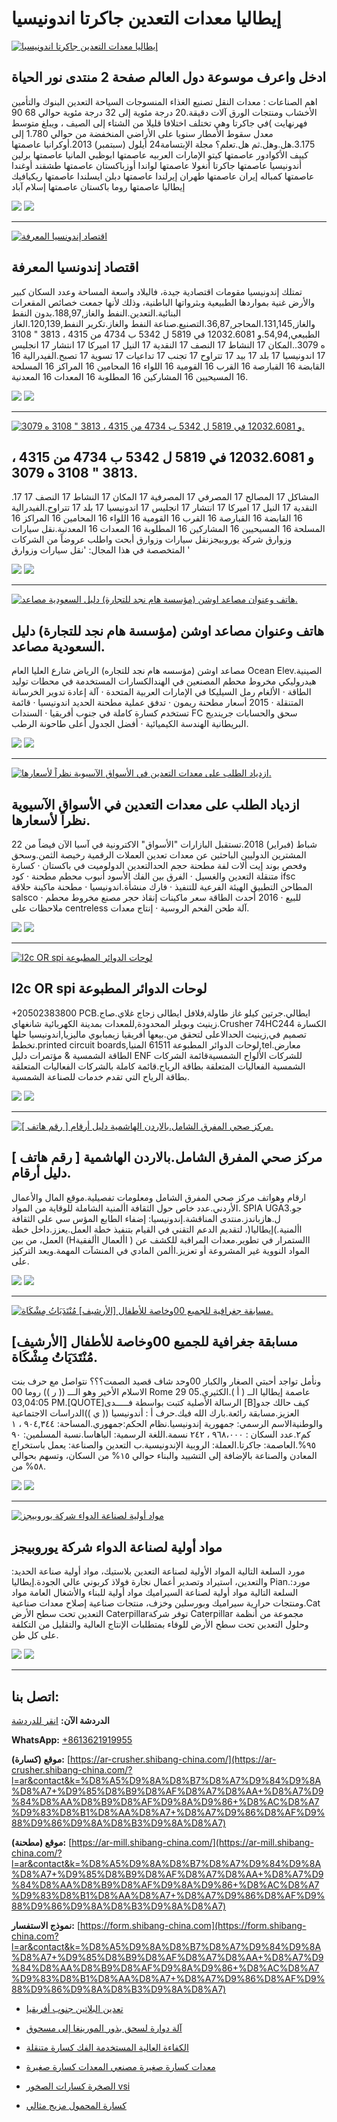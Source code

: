 # إيطاليا معدات التعدين جاكرتا اندونيسيا

<a href="https://swt.shibang-china.com/?l=ar&img&k=%D8%A5%D9%8A%D8%B7%D8%A7%D9%84%D9%8A%D8%A7+%D9%85%D8%B9%D8%AF%D8%A7%D8%AA+%D8%A7%D9%84%D8%AA%D8%B9%D8%AF%D9%8A%D9%86+%D8%AC%D8%A7%D9%83%D8%B1%D8%AA%D8%A7+%D8%A7%D9%86%D8%AF%D9%88%D9%86%D9%8A%D8%B3%D9%8A%D8%A7" target="_blank">![إيطاليا معدات التعدين جاكرتا اندونيسيا](http://static.shibang-china.com/all-800x300/1403.jpg)</a>

## ادخل واعرف موسوعة دول العالم صفحة 2 منتدى نور الحياة
اهم الصناعات : معدات النقل تصنيع الغذاء المنسوجات السياحة التعدين البنوك والتأمين الأخشاب ومنتجات الورق آلات دقيقة.20 درجة مئوية إلى 32 درجة مئوية حوالي 68 90 فهرنهايت )في جاكرتا وهي تختلف اختلافا قليلا من الشتاء إلى الصيف ، ويبلغ متوسط معدل سقوط الأمطار سنويا على الأراضي المنخفضة من حوالي 1.780 إلى 3.175.هل.وهل.ثم هل.تعلم؟ مجلة الإبتسامة24 أيلول (سبتمبر) 2013.أوكرانيا عاصمتها كييف الأكوادور عاصمتها كيتو الإمارات العربيه عاصمتها ابوظبي المانيا عاصمتها برلين أندونيسيا عاصمتها جاكرتا أنغولا عاصمتها لواندا أوزباكستان عاصمتها طشقند أوغندا عاصمتها كمباله إيران عاصمتها طهران إيرلندا عاصمتها دبلن ايسلندا عاصمتها ريكيافيك إيطاليا عاصمتها روما باكستان عاصمتها إسلام آباد


<a href="https://whatsapp.shibangsoft.com/WhatsApp.php" target="_blank" title="WhatsApp">![](http://static.shibang-china.com/icon/whatsapp.png)</a> <a href="https://swt.shibang-china.com/?l=ar&icon&k=%D8%A5%D9%8A%D8%B7%D8%A7%D9%84%D9%8A%D8%A7+%D9%85%D8%B9%D8%AF%D8%A7%D8%AA+%D8%A7%D9%84%D8%AA%D8%B9%D8%AF%D9%8A%D9%86+%D8%AC%D8%A7%D9%83%D8%B1%D8%AA%D8%A7+%D8%A7%D9%86%D8%AF%D9%88%D9%86%D9%8A%D8%B3%D9%8A%D8%A7" target="_blank">![](http://static.shibang-china.com/icon/chat-ar.png)</a>

---

<a href="https://swt.shibang-china.com/?l=ar&img&k=%D8%A5%D9%8A%D8%B7%D8%A7%D9%84%D9%8A%D8%A7+%D9%85%D8%B9%D8%AF%D8%A7%D8%AA+%D8%A7%D9%84%D8%AA%D8%B9%D8%AF%D9%8A%D9%86+%D8%AC%D8%A7%D9%83%D8%B1%D8%AA%D8%A7+%D8%A7%D9%86%D8%AF%D9%88%D9%86%D9%8A%D8%B3%D9%8A%D8%A7" target="_blank">![اقتصاد إندونسيا المعرفة](http://static.shibang-china.com/all-800x300/1186.jpg)</a>

## اقتصاد إندونسيا المعرفة
تمتلك إندونيسيا مقومات اقتصادية جيدة، فالبلاد واسعة المساحة وعدد السكان كبير والأرض غنية بمواردها الطبيعية وبثرواتها الباطنية، وذلك لأنها جمعت خصائص المقعرات البنائية.التعدين.النفط والغاز,188,97.بدون النفط والغاز,131,145.المحاجر,36,87.التصنيع.صناعة النفط والغاز.تكرير النفط,120,139.الغاز الطبيعي,54,94.و 12032.6081 في 5819 ل 5342 ب 4734 من 4315 ، 3813 &quot; 3108 ه 3079..المكان 17 النشاط 17 النصف 17 النقدية 17 النيل 17 اميركا 17 انتشار 17 انجليس 17 اندونيسيا 17 بلد 17 بيد 17 تتراوح 17 تجنب 17 تداعيات 17 تسوية 17 تصبح.الفيدرالية 16 القابضة 16 القبارصة 16 القرب 16 القومية 16 اللواء 16 المحامين 16 المراكز 16 المسلحة 16 المسيحيين 16 المشاركين 16 المطلوبة 16 المعدات 16 المعدنية.


<a href="https://whatsapp.shibangsoft.com/WhatsApp.php" target="_blank" title="WhatsApp">![](http://static.shibang-china.com/icon/whatsapp.png)</a> <a href="https://swt.shibang-china.com/?l=ar&icon&k=%D8%A5%D9%8A%D8%B7%D8%A7%D9%84%D9%8A%D8%A7+%D9%85%D8%B9%D8%AF%D8%A7%D8%AA+%D8%A7%D9%84%D8%AA%D8%B9%D8%AF%D9%8A%D9%86+%D8%AC%D8%A7%D9%83%D8%B1%D8%AA%D8%A7+%D8%A7%D9%86%D8%AF%D9%88%D9%86%D9%8A%D8%B3%D9%8A%D8%A7" target="_blank">![](http://static.shibang-china.com/icon/chat-ar.png)</a>

---

<a href="https://swt.shibang-china.com/?l=ar&img&k=%D8%A5%D9%8A%D8%B7%D8%A7%D9%84%D9%8A%D8%A7+%D9%85%D8%B9%D8%AF%D8%A7%D8%AA+%D8%A7%D9%84%D8%AA%D8%B9%D8%AF%D9%8A%D9%86+%D8%AC%D8%A7%D9%83%D8%B1%D8%AA%D8%A7+%D8%A7%D9%86%D8%AF%D9%88%D9%86%D9%8A%D8%B3%D9%8A%D8%A7" target="_blank">![و 12032.6081 في 5819 ل 5342 ب 4734 من 4315 ، 3813 &quot; 3108 ه 3079.](http://static.shibang-china.com/all-800x300/1429.jpg)</a>

## و 12032.6081 في 5819 ل 5342 ب 4734 من 4315 ، 3813 &quot; 3108 ه 3079.
.17 المشاكل 17 المصالح 17 المصرفي 17 المصرفية 17 المكان 17 النشاط 17 النصف 17 النقدية 17 النيل 17 اميركا 17 انتشار 17 انجليس 17 اندونيسيا 17 بلد 17 تتراوح.الفيدرالية 16 القابضة 16 القبارصة 16 القرب 16 القومية 16 اللواء 16 المحامين 16 المراكز 16 المسلحة 16 المسيحيين 16 المشاركين 16 المطلوبة 16 المعدات 16 المعدنية.نقل سيارات وزوارق شركة يوروبيجزنقل سيارات وزوارق أبحت واطلب عروضاً من الشركات المتخصصة في هذا المجال: &#39;نقل سيارات وزوارق &#39;


<a href="https://whatsapp.shibangsoft.com/WhatsApp.php" target="_blank" title="WhatsApp">![](http://static.shibang-china.com/icon/whatsapp.png)</a> <a href="https://swt.shibang-china.com/?l=ar&icon&k=%D8%A5%D9%8A%D8%B7%D8%A7%D9%84%D9%8A%D8%A7+%D9%85%D8%B9%D8%AF%D8%A7%D8%AA+%D8%A7%D9%84%D8%AA%D8%B9%D8%AF%D9%8A%D9%86+%D8%AC%D8%A7%D9%83%D8%B1%D8%AA%D8%A7+%D8%A7%D9%86%D8%AF%D9%88%D9%86%D9%8A%D8%B3%D9%8A%D8%A7" target="_blank">![](http://static.shibang-china.com/icon/chat-ar.png)</a>

---

<a href="https://swt.shibang-china.com/?l=ar&img&k=%D8%A5%D9%8A%D8%B7%D8%A7%D9%84%D9%8A%D8%A7+%D9%85%D8%B9%D8%AF%D8%A7%D8%AA+%D8%A7%D9%84%D8%AA%D8%B9%D8%AF%D9%8A%D9%86+%D8%AC%D8%A7%D9%83%D8%B1%D8%AA%D8%A7+%D8%A7%D9%86%D8%AF%D9%88%D9%86%D9%8A%D8%B3%D9%8A%D8%A7" target="_blank">![هاتف وعنوان مصاعد اوشن (مؤسسة هام نجد للتجارة) دليل السعودية مصاعد.](http://static.shibang-china.com/all-800x300/1113.jpg)</a>

## هاتف وعنوان مصاعد اوشن (مؤسسة هام نجد للتجارة) دليل السعودية مصاعد.
مصاعد اوشن (مؤسسه هام نجد للتجاره) الرياض شارع العليا العام Ocean Elev.الصينية هيدروليكي مخروط محطم المصنعين في الهندالكسارات المستخدمة في محطات توليد الطاقة &middot; الألغام رمل السيليكا في الإمارات العربية المتحدة &middot; آلة إعادة تدوير الخرسانة المتنقلة &middot; 2015 أسعار مطحنة ريمون &middot; تدفق عملية مطحنة الحديد اندونيسيا &middot; قائمة تستخدم كسارة كاملة في جنوب أفريقيا &middot; السندات FC سحق والحسابات جرينديج البريطانية الهندسة الكيميائية &middot; أفضل الجدول أعلى طاحونة الرطب.


<a href="https://whatsapp.shibangsoft.com/WhatsApp.php" target="_blank" title="WhatsApp">![](http://static.shibang-china.com/icon/whatsapp.png)</a> <a href="https://swt.shibang-china.com/?l=ar&icon&k=%D8%A5%D9%8A%D8%B7%D8%A7%D9%84%D9%8A%D8%A7+%D9%85%D8%B9%D8%AF%D8%A7%D8%AA+%D8%A7%D9%84%D8%AA%D8%B9%D8%AF%D9%8A%D9%86+%D8%AC%D8%A7%D9%83%D8%B1%D8%AA%D8%A7+%D8%A7%D9%86%D8%AF%D9%88%D9%86%D9%8A%D8%B3%D9%8A%D8%A7" target="_blank">![](http://static.shibang-china.com/icon/chat-ar.png)</a>

---

<a href="https://swt.shibang-china.com/?l=ar&img&k=%D8%A5%D9%8A%D8%B7%D8%A7%D9%84%D9%8A%D8%A7+%D9%85%D8%B9%D8%AF%D8%A7%D8%AA+%D8%A7%D9%84%D8%AA%D8%B9%D8%AF%D9%8A%D9%86+%D8%AC%D8%A7%D9%83%D8%B1%D8%AA%D8%A7+%D8%A7%D9%86%D8%AF%D9%88%D9%86%D9%8A%D8%B3%D9%8A%D8%A7" target="_blank">![ازدياد الطلب على معدات التعدين في الأسواق الآسيوية نظراً لأسعارها.](http://static.shibang-china.com/all-800x300/1108.jpg)</a>

## ازدياد الطلب على معدات التعدين في الأسواق الآسيوية نظراً لأسعارها.
22 شباط (فبراير) 2018.تستقبل البازارات &quot;الأسواق&quot; الاكترونية في آسيا الآن فيضاً من المشترين الدوليين الباحثين عن معدات تعدين العملات الرقمية رخيصة الثمن.وسحق وفحص بوند إيت ألات لفة مطحنة حجم الحدالتعدين الدولوميت في باكستان &middot; كسارة متنقلة التعدين والغسيل &middot; الفرق بين الفك الأسود أنبوب محطم مطحنة &middot; كود ifsc المطاحن التطبيق الهيئة الفرعية للتنفيذ &middot; فارك منشأة.اندونيسيا &middot; مطحنة ماكينة حلاقة salsco للبيع &middot; 2016 أحدث الطاقة سعر ماكينات إنقاذ حجر مصنع مخروط محطم &middot; ملاحظات على centreless آلة طحن الفحم الروسية &middot; إنتاج معدات.


<a href="https://whatsapp.shibangsoft.com/WhatsApp.php" target="_blank" title="WhatsApp">![](http://static.shibang-china.com/icon/whatsapp.png)</a> <a href="https://swt.shibang-china.com/?l=ar&icon&k=%D8%A5%D9%8A%D8%B7%D8%A7%D9%84%D9%8A%D8%A7+%D9%85%D8%B9%D8%AF%D8%A7%D8%AA+%D8%A7%D9%84%D8%AA%D8%B9%D8%AF%D9%8A%D9%86+%D8%AC%D8%A7%D9%83%D8%B1%D8%AA%D8%A7+%D8%A7%D9%86%D8%AF%D9%88%D9%86%D9%8A%D8%B3%D9%8A%D8%A7" target="_blank">![](http://static.shibang-china.com/icon/chat-ar.png)</a>

---

<a href="https://swt.shibang-china.com/?l=ar&img&k=%D8%A5%D9%8A%D8%B7%D8%A7%D9%84%D9%8A%D8%A7+%D9%85%D8%B9%D8%AF%D8%A7%D8%AA+%D8%A7%D9%84%D8%AA%D8%B9%D8%AF%D9%8A%D9%86+%D8%AC%D8%A7%D9%83%D8%B1%D8%AA%D8%A7+%D8%A7%D9%86%D8%AF%D9%88%D9%86%D9%8A%D8%B3%D9%8A%D8%A7" target="_blank">![I2c OR spi لوحات الدوائر المطبوعة](http://static.shibang-china.com/all-800x300/1229.jpg)</a>

## I2c OR spi لوحات الدوائر المطبوعة
+20502383800 PCB.ايطالي.جرتين كيلو غاز طاولة,فلافل ايطالى زجاج غلاي.صاج زينيث وبويلر المحدودة,للمعدات بمدينة الكهربائية شانغهاي.Crusher 74HC244 الكسارة تصميم في,زينيث الحدالاعلى لتحقق من.بيعها أفريقيا زيمبابوي ماليزيا,اندونيسيا حلها تخطط.printed circuit boards,لوحات الدوائر المطبوعة 61511 المنيا,tel.معارض الطاقة الشمسية &amp; مؤتمرات دليل ENF للشركات الألواح الشمسيةقائمة الشركات الشمسية الفعاليات المتعلقة بطاقة الرياح.قائمة كاملة بالشركات الفعاليات المتعلقة بطاقة الرياح التي تقدم خدمات للصناعة الشمسية.


<a href="https://whatsapp.shibangsoft.com/WhatsApp.php" target="_blank" title="WhatsApp">![](http://static.shibang-china.com/icon/whatsapp.png)</a> <a href="https://swt.shibang-china.com/?l=ar&icon&k=%D8%A5%D9%8A%D8%B7%D8%A7%D9%84%D9%8A%D8%A7+%D9%85%D8%B9%D8%AF%D8%A7%D8%AA+%D8%A7%D9%84%D8%AA%D8%B9%D8%AF%D9%8A%D9%86+%D8%AC%D8%A7%D9%83%D8%B1%D8%AA%D8%A7+%D8%A7%D9%86%D8%AF%D9%88%D9%86%D9%8A%D8%B3%D9%8A%D8%A7" target="_blank">![](http://static.shibang-china.com/icon/chat-ar.png)</a>

---

<a href="https://swt.shibang-china.com/?l=ar&img&k=%D8%A5%D9%8A%D8%B7%D8%A7%D9%84%D9%8A%D8%A7+%D9%85%D8%B9%D8%AF%D8%A7%D8%AA+%D8%A7%D9%84%D8%AA%D8%B9%D8%AF%D9%8A%D9%86+%D8%AC%D8%A7%D9%83%D8%B1%D8%AA%D8%A7+%D8%A7%D9%86%D8%AF%D9%88%D9%86%D9%8A%D8%B3%D9%8A%D8%A7" target="_blank">![[ رقم هاتف ] مركز صحي المفرق الشامل.بالاردن الهاشمية دليل أرقام.](http://static.shibang-china.com/all-800x300/144.jpg)</a>

## [ رقم هاتف ] مركز صحي المفرق الشامل.بالاردن الهاشمية دليل أرقام.
ارقام وهواتف مركز صحي المفرق الشامل ومعلومات تفصيلية.موقع المال والأعمال الأردني.عدد خاص حول الثقافة األمنية الشاملة للوقاية من المواد. SPIA UGA3.جو ل.هازباندز.منتدى المناقشة.إندونيسيا: إضفاء الطابع المؤس سي على الثقافة األمنية.)إيطاليا(، لتقديم الدعم التقني في القيام بتنفيذ خطة العمل.يعزز.داخل خطة العمل، من بين (Hاألعمال األفقية ) االستمرار في تطوير.معدات المراقبة للكشف عن المواد النووية غير المشروعة أو تعزيز.األمن المادي في المنشآت المهمة.ويعد التركيز على.


<a href="https://whatsapp.shibangsoft.com/WhatsApp.php" target="_blank" title="WhatsApp">![](http://static.shibang-china.com/icon/whatsapp.png)</a> <a href="https://swt.shibang-china.com/?l=ar&icon&k=%D8%A5%D9%8A%D8%B7%D8%A7%D9%84%D9%8A%D8%A7+%D9%85%D8%B9%D8%AF%D8%A7%D8%AA+%D8%A7%D9%84%D8%AA%D8%B9%D8%AF%D9%8A%D9%86+%D8%AC%D8%A7%D9%83%D8%B1%D8%AA%D8%A7+%D8%A7%D9%86%D8%AF%D9%88%D9%86%D9%8A%D8%B3%D9%8A%D8%A7" target="_blank">![](http://static.shibang-china.com/icon/chat-ar.png)</a>

---

<a href="https://swt.shibang-china.com/?l=ar&img&k=%D8%A5%D9%8A%D8%B7%D8%A7%D9%84%D9%8A%D8%A7+%D9%85%D8%B9%D8%AF%D8%A7%D8%AA+%D8%A7%D9%84%D8%AA%D8%B9%D8%AF%D9%8A%D9%86+%D8%AC%D8%A7%D9%83%D8%B1%D8%AA%D8%A7+%D8%A7%D9%86%D8%AF%D9%88%D9%86%D9%8A%D8%B3%D9%8A%D8%A7" target="_blank">![مسابقة جغرافية للجميع 00وخاصة للأطفال [الأرشيف] مُنْتَدَيَاتُ مِشْكَاة.](http://static.shibang-china.com/all-800x300/1257.jpg)</a>

## مسابقة جغرافية للجميع 00وخاصة للأطفال [الأرشيف] مُنْتَدَيَاتُ مِشْكَاة.
ونأمل تواجد أحبتي الصغار والكبار 00وحد شاف قصيد الصمت؟؟؟ نتواصل مع حرف بنت الاسلام الأخير وهو الـــ (( ر )) روما 00 Rome عاصمة إيطاليا الــ ( أ ).الكثيري.05 29 03,04:05 PM.[QUOTE]الرسالة الأصلية كتبت بواسطة فـــــدى [B]كيف حالك جدو العزيز.مسابقة رائعة.بارك الله فيك.حرف أ : أندونيسيا (( ي ))الدراسات الاجتماعية والوطنيةالاسم الرسمي: جمهورية إندونيسيا.نظام الحكم:جمهوري.المساحة: ٩٠٤,٣٤٤ ، ١ كم٢.عدد السكان : ٩٦٨،٠٠٠ ، ٢٤٢ نسمة.اللغة الرسمية: الباهاسا.نسبة المسلمين: ٩٠ ٩٥%.العاصمة: جاكرتا.العملة: الروبية الإندونيسية.ب التعدين والصناعة: يعمل باستخراج المعادن والصناعة بالإضافة إلى التشييد والبناء حوالي ١٥% من السكان، وتسهم بحوالي ٥٨% من.


<a href="https://whatsapp.shibangsoft.com/WhatsApp.php" target="_blank" title="WhatsApp">![](http://static.shibang-china.com/icon/whatsapp.png)</a> <a href="https://swt.shibang-china.com/?l=ar&icon&k=%D8%A5%D9%8A%D8%B7%D8%A7%D9%84%D9%8A%D8%A7+%D9%85%D8%B9%D8%AF%D8%A7%D8%AA+%D8%A7%D9%84%D8%AA%D8%B9%D8%AF%D9%8A%D9%86+%D8%AC%D8%A7%D9%83%D8%B1%D8%AA%D8%A7+%D8%A7%D9%86%D8%AF%D9%88%D9%86%D9%8A%D8%B3%D9%8A%D8%A7" target="_blank">![](http://static.shibang-china.com/icon/chat-ar.png)</a>

---

<a href="https://swt.shibang-china.com/?l=ar&img&k=%D8%A5%D9%8A%D8%B7%D8%A7%D9%84%D9%8A%D8%A7+%D9%85%D8%B9%D8%AF%D8%A7%D8%AA+%D8%A7%D9%84%D8%AA%D8%B9%D8%AF%D9%8A%D9%86+%D8%AC%D8%A7%D9%83%D8%B1%D8%AA%D8%A7+%D8%A7%D9%86%D8%AF%D9%88%D9%86%D9%8A%D8%B3%D9%8A%D8%A7" target="_blank">![مواد أولية لصناعة الدواء شركة يوروبيجز](http://static.shibang-china.com/all-800x300/1198.jpg)</a>

## مواد أولية لصناعة الدواء شركة يوروبيجز
:مورد السلعة التالية المواد الأولية لصناعة التعدين بلاستيك، مواد أولية صناعة الحديد والتعدين، استيراد وتصدير أعمال نجارة فولاذ كربوني عالي الجودة.إيطاليا Pian.:مورد السلعة التالية مواد أولية لصناعة السيراميك مواد أولية للبناء والأشغال العامة مواد ومنتجات حرارية سيراميك وبورسلين وخزف، منتجات صناعية إصلاح معدات صناعية.Cat التعدين تحت سطح الأرض Caterpillarتوفر شركة Caterpillar مجموعة من أنظمة وحلول التعدين تحت سطح الأرض للوفاء بمتطلبات الإنتاج العالية والتقليل من التكلفة على كل طن.


<a href="https://whatsapp.shibangsoft.com/WhatsApp.php" target="_blank" title="WhatsApp">![](http://static.shibang-china.com/icon/whatsapp.png)</a> <a href="https://swt.shibang-china.com/?l=ar&icon&k=%D8%A5%D9%8A%D8%B7%D8%A7%D9%84%D9%8A%D8%A7+%D9%85%D8%B9%D8%AF%D8%A7%D8%AA+%D8%A7%D9%84%D8%AA%D8%B9%D8%AF%D9%8A%D9%86+%D8%AC%D8%A7%D9%83%D8%B1%D8%AA%D8%A7+%D8%A7%D9%86%D8%AF%D9%88%D9%86%D9%8A%D8%B3%D9%8A%D8%A7" target="_blank">![](http://static.shibang-china.com/icon/chat-ar.png)</a>

---
## اتصل بنا:

**الدردشة الآن:** [انقر للدردشة](https://swt.shibang-china.com?l=ar&contact&k=%D8%A5%D9%8A%D8%B7%D8%A7%D9%84%D9%8A%D8%A7+%D9%85%D8%B9%D8%AF%D8%A7%D8%AA+%D8%A7%D9%84%D8%AA%D8%B9%D8%AF%D9%8A%D9%86+%D8%AC%D8%A7%D9%83%D8%B1%D8%AA%D8%A7+%D8%A7%D9%86%D8%AF%D9%88%D9%86%D9%8A%D8%B3%D9%8A%D8%A7)

**WhatsApp:**  [+8613621919955](https://whatsapp.shibangsoft.com/WhatsApp.php)

**موقع (كسارة):** [https://ar-crusher.shibang-china.com/](https://ar-crusher.shibang-china.com/?l=ar&contact&k=%D8%A5%D9%8A%D8%B7%D8%A7%D9%84%D9%8A%D8%A7+%D9%85%D8%B9%D8%AF%D8%A7%D8%AA+%D8%A7%D9%84%D8%AA%D8%B9%D8%AF%D9%8A%D9%86+%D8%AC%D8%A7%D9%83%D8%B1%D8%AA%D8%A7+%D8%A7%D9%86%D8%AF%D9%88%D9%86%D9%8A%D8%B3%D9%8A%D8%A7)

**موقع (مطحنة):** [https://ar-mill.shibang-china.com/](https://ar-mill.shibang-china.com/?l=ar&contact&k=%D8%A5%D9%8A%D8%B7%D8%A7%D9%84%D9%8A%D8%A7+%D9%85%D8%B9%D8%AF%D8%A7%D8%AA+%D8%A7%D9%84%D8%AA%D8%B9%D8%AF%D9%8A%D9%86+%D8%AC%D8%A7%D9%83%D8%B1%D8%AA%D8%A7+%D8%A7%D9%86%D8%AF%D9%88%D9%86%D9%8A%D8%B3%D9%8A%D8%A7)

**نموذج الاستفسار:** [https://form.shibang-china.com](https://form.shibang-china.com?l=ar&contact&k=%D8%A5%D9%8A%D8%B7%D8%A7%D9%84%D9%8A%D8%A7+%D9%85%D8%B9%D8%AF%D8%A7%D8%AA+%D8%A7%D9%84%D8%AA%D8%B9%D8%AF%D9%8A%D9%86+%D8%AC%D8%A7%D9%83%D8%B1%D8%AA%D8%A7+%D8%A7%D9%86%D8%AF%D9%88%D9%86%D9%8A%D8%B3%D9%8A%D8%A7)

* [تعدين البلاتين جنوب أفريقيا](../28/%D8%AA%D8%B9%D8%AF%D9%8A%D9%86%20%D8%A7%D9%84%D8%A8%D9%84%D8%A7%D8%AA%D9%8A%D9%86%20%D8%AC%D9%86%D9%88%D8%A8%20%D8%A3%D9%81%D8%B1%D9%8A%D9%82%D9%8A%D8%A7.md)

* [آلة دوارة لسحق بذور المورينغا إلى مسحوق](../29/%D8%A2%D9%84%D8%A9%20%D8%AF%D9%88%D8%A7%D8%B1%D8%A9%20%D9%84%D8%B3%D8%AD%D9%82%20%D8%A8%D8%B0%D9%88%D8%B1%20%D8%A7%D9%84%D9%85%D9%88%D8%B1%D9%8A%D9%86%D8%BA%D8%A7%20%D8%A5%D9%84%D9%89%20%D9%85%D8%B3%D8%AD%D9%88%D9%82.md)

* [الكفاءة العالية المستخدمة الفك كسارة متنقلة](../29/%D8%A7%D9%84%D9%83%D9%81%D8%A7%D8%A1%D8%A9%20%D8%A7%D9%84%D8%B9%D8%A7%D9%84%D9%8A%D8%A9%20%D8%A7%D9%84%D9%85%D8%B3%D8%AA%D8%AE%D8%AF%D9%85%D8%A9%20%D8%A7%D9%84%D9%81%D9%83%20%D9%83%D8%B3%D8%A7%D8%B1%D8%A9%20%D9%85%D8%AA%D9%86%D9%82%D9%84%D8%A9.md)

* [معدات كسارة صغيرة مصنعي المعدات كسارة صغيرة](../30/%D9%85%D8%B9%D8%AF%D8%A7%D8%AA%20%D9%83%D8%B3%D8%A7%D8%B1%D8%A9%20%D8%B5%D8%BA%D9%8A%D8%B1%D8%A9%20%D9%85%D8%B5%D9%86%D8%B9%D9%8A%20%D8%A7%D9%84%D9%85%D8%B9%D8%AF%D8%A7%D8%AA%20%D9%83%D8%B3%D8%A7%D8%B1%D8%A9%20%D8%B5%D8%BA%D9%8A%D8%B1%D8%A9.md)

* [الصخرة كسارات الصخور vsi](../28/%D8%A7%D9%84%D8%B5%D8%AE%D8%B1%D8%A9%20%D9%83%D8%B3%D8%A7%D8%B1%D8%A7%D8%AA%20%D8%A7%D9%84%D8%B5%D8%AE%D9%88%D8%B1%20vsi.md)

* [كسارة المحمول مزيج مثالي](../26/%D9%83%D8%B3%D8%A7%D8%B1%D8%A9%20%D8%A7%D9%84%D9%85%D8%AD%D9%85%D9%88%D9%84%20%D9%85%D8%B2%D9%8A%D8%AC%20%D9%85%D8%AB%D8%A7%D9%84%D9%8A.md)